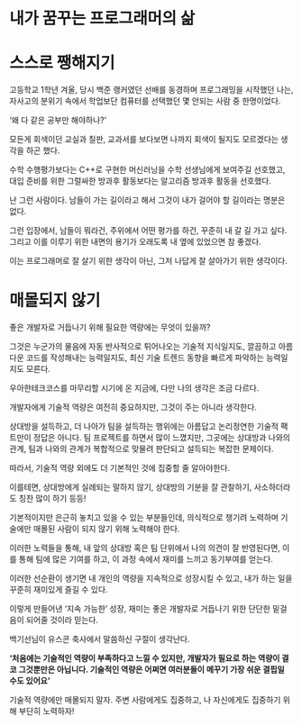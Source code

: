 # 내가 꿈꾸는 프로그래머의 삶

# 스스로 쨍해지기

고등학교 1학년 겨울, 당시 백준 랭커였던 선배를 동경하며 프로그래밍을 시작했던 나는, 자사고의 분위기 속에서 학업보단 컴퓨터를 선택했던 몇 안되는 사람 중 한명이었다.

‘왜 다 같은 공부만 해야하나?’

모든게 회색이던 교실과 칠판, 교과서를 보다보면 나까지 회색이 될지도 모르겠다는 생각을 하곤 했다.

수학 수행평가보다는 C++로 구현한 머신러닝을 수학 선생님에게 보여주길 선호했고, 대입 준비를 위한 그럴싸한 방과후 활동보다는 알고리즘 방과후 활동을 선호했다.

난 그런 사람이다. 남들이 가는 길이라고 해서 그것이 내가 걸어야 할 길이라는 명분은 없다.

그런 입장에서, 남들이 뭐라건, 주위에서 어떤 평가를 하건, 꾸준히 내 갈 길 가고 싶다. 그리고 이를 이루기 위한 내면의 용기가 오래도록 내 옆에 있었으면 참 좋겠다.

이는 프로그래머로 잘 살기 위한 생각이 아닌, 그저 나답게 잘 살아가기 위한 생각이다.

# 매몰되지 않기

좋은 개발자로 거듭나기 위해 필요한 역량에는 무엇이 있을까?

그것은 누군가의 물음에 자동 반사적으로 튀어나오는 기술적 지식일지도, 깔끔하고 아름다운 코드를 작성해내는 능력일지도, 최신 기술 트렌드 동향을 빠르게 파악하는 능력일지도 모른다.

우아한테크코스를 마무리할 시기에 온 지금에, 다만 나의 생각은 조금 다르다.

개발자에게 기술적 역량은 여전히 중요하지만, 그것이 주는 아니라 생각한다.

상대방을 설득하고, 더 나아가 팀을 설득하는 행위에는 아름답고 논리정연한 기술적 팩트만이 정답은 아니다. 팀  프로젝트를 하면서 많이 느꼈지만, 그곳에는 상대방과 나와의 관계, 팀과 나와의 관계가 복합적으로 맞물려 판단되고 설득되는 복잡한 문제이다.

따라서, 기술적 역량 외에도 더 기본적인 것에 집중할 줄 알아야한다.

이를테면, 상대방에게 실례되는 말하지 않기, 상대방의 기분을 잘 관찰하기, 사소하더라도 칭찬 많이 하기 등등!

기본적이지만 은근히 놓치고 있을 수 있는 부분들인데, 의식적으로 챙기려 노력하며 기술에만 매몰된 사람이 되지 않기 위해 노력해야 한다.

이러한 노력들을 통해, 내 앞의 상대방 혹은 팀 단위에서 나의 의견이 잘 반영된다면, 이를 통해 팀에 많은 기여를 하고, 이 과정 속에서 재미를 느끼고 동기부여를 얻는다.

이러한 선순환이 생기면 내 개인의 역량을 지속적으로 성장시킬 수 있고, 내가 하는 일을 꾸준히 재미있게 즐길 수 있다.

이렇게 만들어낸 ‘지속 가능한’ 성장, 재미는 좋은 개발자로 거듭나기 위한 단단한 밑걸음이 되어줄 것이라 믿는다.

백기선님이 유스콘 축사에서 말씀하신 구절이 생각난다.

**‘처음에는 기술적인 역량이 부족하다고 느낄 수 있지만, 개발자가 필요로 하는 역량이 결코 그것뿐만은 아닙니다. 기술적인 역량은 어쩌면 여러분들이 메꾸기 가장 쉬운 결핍일 수도 있어요’**

기술적 역량에만 매몰되지 말자. 주변 사람에게도 집중하고, 나 자신에게도 집중하기 위해 부단히 노력하자!
